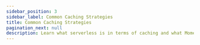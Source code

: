 ```yaml
---
sidebar_position: 3
sidebar_label: Common Caching Strategies
title: Common Caching Strategies
pagination_next: null
description: Learn what serverless is in terms of caching and what Momento Cache can be your simple, fast cache for your apps.
---
```


#



##











##









##













##











##



















